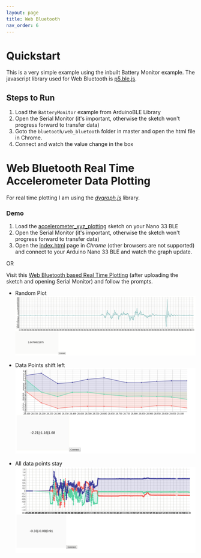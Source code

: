 ```yaml
---
layout: page
title: Web Bluetooth
nav_order: 6
---
```


# Quickstart

This is a very simple example using the inbuilt Battery Monitor example. The javascript library used for Web Bluetooth is [p5.ble.js](https://yining1023.github.io/p5ble-website/).  

## Steps to Run

1. Load the `BatteryMonitor` example from ArduinoBLE Library
2. Open the Serial Monitor (it's important, otherwise the sketch won't progress forward to transfer data)
3. Goto the `bluetooth/web_bluetooth` folder in master and open the html file in Chrome.
4. Connect and watch the value change in the box

# Web Bluetooth Real Time Accelerometer Data Plotting

For real time plotting I am using the [_dygraph.js_](http://dygraphs.com/) library.

### Demo
1. Load the [accelerometer_xyz_plotting](https://github.com/armsp/nano-33-ble-gen/tree/master/bluetooth/real_time_plotting/accelerometer_xyz_plotting) sketch on your Nano 33 BLE
2. Open the Serial Monitor (it's important, otherwise the sketch won't progress forward to transfer data)
3. Open the [index.html](https://github.com/armsp/nano-33-ble-gen/blob/master/bluetooth/real_time_plotting/index.html) page in _Chrome_ (other browsers are not supported) and connect to your Arduino Nano 33 BLE and watch the graph update.

OR

Visit this [Web Bluetooth based Real Time Plotting](https://armsp.github.io/nano-33-ble-gen/webbluetooth_plotting.html) (after uploading the sketch and opening Serial Monitor) and follow the prompts.

* Random Plot
![Random Plot](rt_plot.png)

* Data Points shift left
![Data Point Shift Plot](shift.jpg)

* All data points stay
![No shift plot](no_shift.jpg)

